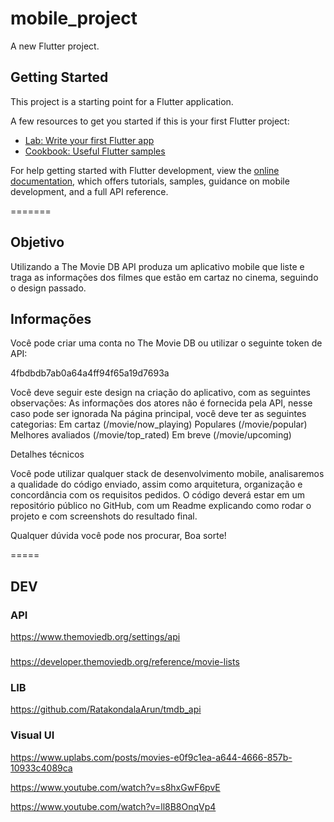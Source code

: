 # mobile_project

A new Flutter project.

## Getting Started

This project is a starting point for a Flutter application.

A few resources to get you started if this is your first Flutter project:

- [Lab: Write your first Flutter app](https://docs.flutter.dev/get-started/codelab)
- [Cookbook: Useful Flutter samples](https://docs.flutter.dev/cookbook)

For help getting started with Flutter development, view the
[online documentation](https://docs.flutter.dev/), which offers tutorials,
samples, guidance on mobile development, and a full API reference.

=======

## Objetivo

Utilizando a The Movie DB API produza um aplicativo mobile que liste e traga as informações dos filmes que estão em cartaz no cinema, seguindo o design passado.

## Informações

Você pode criar uma conta no The Movie DB ou utilizar o seguinte token de API:

4fbdbdb7ab0a64a4ff94f65a19d7693a  

Você deve seguir este design na criação do aplicativo, com as seguintes observações:
As informações dos atores não é fornecida pela API, nesse caso pode ser ignorada
Na página principal, você deve ter as seguintes categorias:
Em cartaz (/movie/now_playing)
Populares (/movie/popular)
Melhores avaliados (/movie/top_rated)
Em breve (/movie/upcoming)   




Detalhes técnicos

Você pode utilizar qualquer stack de desenvolvimento mobile, analisaremos a qualidade do código enviado, assim como arquitetura, organização e concordância com os requisitos pedidos.
O código deverá estar em um repositório público no GitHub, com um Readme explicando como rodar o projeto e com screenshots do resultado final.

Qualquer dúvida você pode nos procurar,
Boa sorte!


=====

## DEV

### API

https://www.themoviedb.org/settings/api

### 

https://developer.themoviedb.org/reference/movie-lists

### LIB

https://github.com/RatakondalaArun/tmdb_api

### Visual UI

https://www.uplabs.com/posts/movies-e0f9c1ea-a644-4666-857b-10933c4089ca

https://www.youtube.com/watch?v=s8hxGwF6pvE

https://www.youtube.com/watch?v=ll8B8OnqVp4
